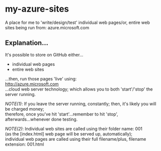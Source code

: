 # my-azure-sites
A place for me to 'write/design/test' individual web pages/or, entire web sites being run from: azure.microsoft.com

## Explanation...

It's possible to store on GitHub either...

- individual web pages
- entire web sites

...then, run those pages 'live' using:  
http://azure.microsoft.com  
...cloud web server technology;  which allows you to both 'start'/'stop' the server running.  

*NOTE(1)*: If you leave the server running, constantly; then, it's likely you will be charged money;   
therefore, once you've hit 'start'...remember to hit 'stop', afterwards...whenever done testing. 

*NOTE(2)*: Individual web sites are called using their folder name: 001   
           (as the [index.html] web page will be served up, automatically);    
           individual web pages are called using their full filename/plus, filename extension: 001.html
